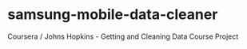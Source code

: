 samsung-mobile-data-cleaner
===========================

Coursera / Johns Hopkins - Getting and Cleaning Data Course Project
